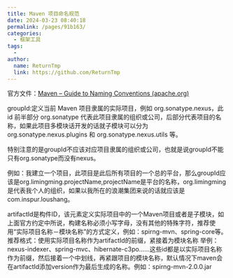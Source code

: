```yaml
---
title: Maven 项目命名规范
date: 2024-03-23 08:40:18
permalink: /pages/91b163/
categories:
  - 框架工具
tags:
  - 
author: 
  name: ReturnTmp
  link: https://github.com/ReturnTmp
---
```


官方文件：[Maven – Guide to Naming Conventions (apache.org)](https://maven.apache.org/guides/mini/guide-naming-conventions.html)

groupId:定义当前 Maven 项目隶属的实际项目，例如 org.sonatype.nexus，此 id 前半部分 org.sonatype 代表此项目隶属的组织或公司，后部分代表项目的名称，如果此项目多模块话开发的话就子模块可以分为 org.sonatype.nexus.plugins 和 org.sonatype.nexus.utils 等。

特别注意的是groupId不应该对应项目隶属的组织或公司，也就是说groupId不能只有org.sonatype而没有nexus。

例如：我建立一个项目，此项目是此后所有项目的一个总的平台，那么groupId应该是org.limingming.projectName,projectName是平台的名称，org.limingming是代表我个人的组织，如果以我所在的浪潮集团来说的话就应该是com.inspur.loushang。

artifactId是构件ID，该元素定义实际项目中的一个Maven项目或者是子模块，如上面官方约定中所说，构建名称必须小写字母，没有其他的特殊字符，推荐使用“实际项目名称－模块名称”的方式定义，例如：spirng-mvn、spring-core等。
推荐格式：使用实际项目名称作为artifactId的前缀，紧接着为模块名称
举例：nexus-indexer、spring-mvc、hibernate-c3po……这些id都是以实际项目名称作为前缀，然后接着一个中划线，再紧跟项目的模块名称，默认情况下maven会在artifactId添加version作为最后生成的名称。例如：spirng-mvn-2.0.0.jar

